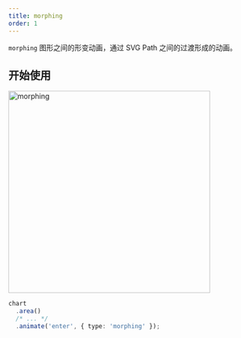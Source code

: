 ```yaml
---
title: morphing
order: 1
---
```


`morphing` 图形之间的形变动画，通过 SVG Path 之间的过渡形成的动画。

## 开始使用

<img alt="morphing" src="https://gw.alipayobjects.com/zos/raptor/1670815385405/animation.gif" width="400" />

```ts
chart
  .area()
  /* ... */
  .animate('enter', { type: 'morphing' });
```
